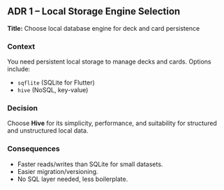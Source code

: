 ## ADR 1 – Local Storage Engine Selection

**Title:** Choose local database engine for deck and card persistence

### Context
You need persistent local storage to manage decks and cards. Options include:
- `sqflite` (SQLite for Flutter)
- `hive` (NoSQL, key-value)

### Decision
Choose **Hive** for its simplicity, performance, and suitability for structured and unstructured local data.

### Consequences
- Faster reads/writes than SQLite for small datasets.
- Easier migration/versioning.
- No SQL layer needed, less boilerplate.
